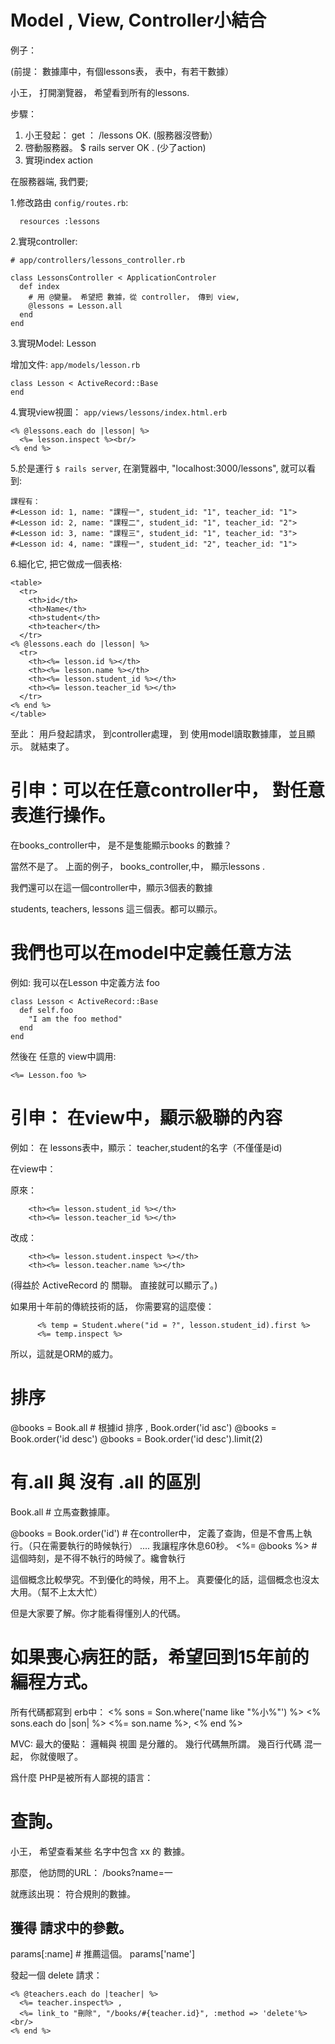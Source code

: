 # Model , View, Controller小結合

例子：

(前提：  數據庫中，有個lessons表， 表中，有若干數據）

小王， 打開瀏覽器， 希望看到所有的lessons.

步驟：
1. 小王發起：  get ：    /lessons    OK.   (服務器沒啓動）
2. 啓動服務器。  $ rails server   OK .   (少了action)
3. 實現index action

在服務器端, 我們要;

1.修改路由 `config/routes.rb`:

```
  resources :lessons

```

2.實現controller:


```
# app/controllers/lessons_controller.rb

class LessonsController < ApplicationControler
  def index
    # 用 @變量。 希望把 數據，從 controller， 傳到 view,
    @lessons = Lesson.all
  end
end
```

3.實現Model: Lesson

增加文件: `app/models/lesson.rb`

```
class Lesson < ActiveRecord::Base
end
```

4.實現view視圖： `app/views/lessons/index.html.erb`

```
<% @lessons.each do |lesson| %>
  <%= lesson.inspect %><br/>
<% end %>
```

5.於是運行 `$ rails server`, 在瀏覽器中, "localhost:3000/lessons", 就可以看到:
```
課程有：
#<Lesson id: 1, name: "課程一", student_id: "1", teacher_id: "1">
#<Lesson id: 2, name: "課程二", student_id: "1", teacher_id: "2">
#<Lesson id: 3, name: "課程三", student_id: "1", teacher_id: "3">
#<Lesson id: 4, name: "課程一", student_id: "2", teacher_id: "1">
```


6.細化它, 把它做成一個表格:

```
<table>
  <tr>
    <th>id</th>
    <th>Name</th>
    <th>student</th>
    <th>teacher</th>
  </tr>
<% @lessons.each do |lesson| %>
  <tr>
    <th><%= lesson.id %></th>
    <th><%= lesson.name %></th>
    <th><%= lesson.student_id %></th>
    <th><%= lesson.teacher_id %></th>
  </tr>
<% end %>
</table>
```

至此：  用戶發起請求， 到controller處理， 到 使用model讀取數據庫， 並且顯示。 就結束了。

# 引申：可以在任意controller中， 對任意表進行操作。

在books_controller中， 是不是隻能顯示books 的數據？

當然不是了。 上面的例子， books_controller,中， 顯示lessons .

我們還可以在這一個controller中，顯示3個表的數據

students, teachers, lessons 這三個表。都可以顯示。

# 我們也可以在model中定義任意方法

例如: 我可以在Lesson 中定義方法 foo

```
class Lesson < ActiveRecord::Base
  def self.foo
    "I am the foo method"
  end
end
```

然後在 任意的 view中調用:

```
<%= Lesson.foo %>
```

# 引申： 在view中，顯示級聯的內容

例如：  在 lessons表中，顯示： teacher,student的名字（不僅僅是id)

在view中：

原來：

```
    <th><%= lesson.student_id %></th>
    <th><%= lesson.teacher_id %></th>
```

改成：

```
    <th><%= lesson.student.inspect %></th>
    <th><%= lesson.teacher.name %></th>
```


(得益於 ActiveRecord 的 關聯。 直接就可以顯示了。)

如果用十年前的傳統技術的話， 你需要寫的這麼傻：

```
      <% temp = Student.where("id = ?", lesson.student_id).first %>
      <%= temp.inspect %>
```

所以，這就是ORM的威力。

# 排序

@books = Book.all   # 根據id 排序   ,  Book.order('id asc')
@books = Book.order('id desc')
@books = Book.order('id desc').limit(2)

# 有.all 與 沒有 .all 的區別

Book.all  # 立馬查數據庫。

@books = Book.order('id')  # 在controller中， 定義了查詢，但是不會馬上執行。（只在需要執行的時候執行）
....  我讓程序休息60秒。
<%= @books %>   # 這個時刻，是不得不執行的時候了。纔會執行

這個概念比較學究。不到優化的時候，用不上。 真要優化的話，這個概念也沒太大用。（幫不上太大忙）

但是大家要了解。你才能看得懂別人的代碼。

# 如果喪心病狂的話，希望回到15年前的編程方式。

所有代碼都寫到 erb中：
<%
   sons = Son.where('name like "%小%"')
%>
<% sons.each do |son| %>
  <%= son.name %>,
<% end %>

MVC: 最大的優點： 邏輯與 視圖 是分離的。
幾行代碼無所謂。 幾百行代碼 混一起， 你就傻眼了。

爲什麼 PHP是被所有人鄙視的語言：

# 查詢。

小王， 希望查看某些 名字中包含 xx 的 數據。

那麼， 他訪問的URL：  /books?name=一

就應該出現：  符合規則的數據。

## 獲得 請求中的參數。

params[:name]  # 推薦這個。
params['name']


發起一個 delete 請求：

```
<% @teachers.each do |teacher| %>
  <%= teacher.inspect%> ,
  <%= link_to "刪除", "/books/#{teacher.id}", :method => 'delete'%>
<br/>
<% end %>
```


